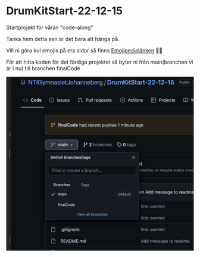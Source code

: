 # DrumKitStart-22-12-15

Startprojekt för våran "code-along"

Tanka hem detta sen är det bara att hänga på.

Vill ni göra kul emojis på era sidor så finns [Emojipedialänken](https://emojipedia.org/drum/) 😵‍💫



För att hitta koden för det färdiga projektet så byter ni från main(branchen vi är i nu) till branchen finalCode

![Här hittar vi våra olika branches!](findMyBranches.png "Här hittar vi våra olika branches")